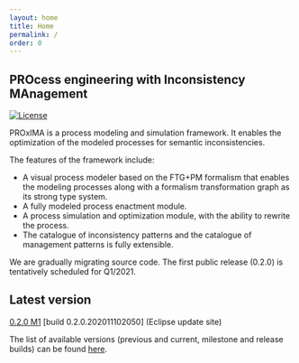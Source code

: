 ```yaml
---
layout: home
title: Home
permalink: /
order: 0
---
```


## **PRO**cess engineering with **I**nconsistency **MA**nagement

[![License](https://img.shields.io/badge/License-EPL--2.0-ce03fc.svg)](https://opensource.org/licenses/EPL-2.0)

PROxIMA is a process modeling and simulation framework. It enables the optimization of the modeled processes for semantic inconsistencies.

The features of the framework include:
 -  A visual process modeler based on the FTG+PM formalism that enables the modeling processes along with a formalism transformation graph as its strong type system.
 -  A fully modeled process enactment module.
 -  A process simulation and optimization module, with the ability to rewrite the process.
 -  The catalogue of inconsistency patterns and the catalogue of management patterns is fully extensible.


We are gradually migrating source code. The first public release (0.2.0) is tentatively scheduled for Q1/2021.

## Latest version

[0.2.0 M1](https://raw.githubusercontent.com/proxima-tools/proxima-tools.github.io/main/updates/milestones/0.2.0M1) [build 0.2.0.202011102050] (Eclipse update site)

The list of available versions (previous and current, milestone and release builds) can be found [here](/releases).
